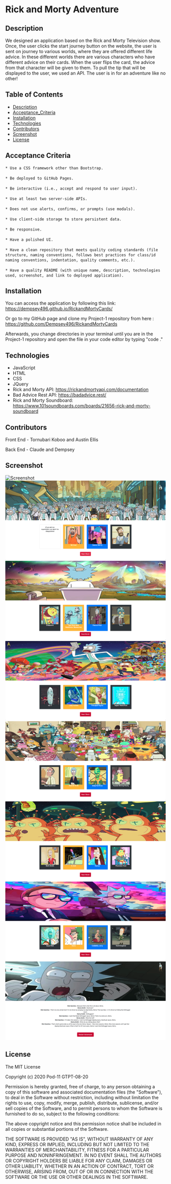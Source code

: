 # Rick and Morty Adventure

## Description

We designed an application based on the Rick and Morty Television show. Once, the user clicks the start journey button on the website, the user is sent on journey to various worlds, where they are offered different life advice. In these different worlds there are various characters who have different advice on their cards. When the user flips the card, the advice from that character will be given to them. To pull the tip that will be displayed to the user, we used an API. The user is in for an adventure like no other!

## Table of Contents

- [Description](#description)
- [Acceptance_Criteria](#acceptance_criteria)
- [Installation](#installation)
- [Technologies](#technologies)
- [Contributors](#contributors)
- [Screenshot](#screenshot)
- [License](#license)

## Acceptance Criteria

```
* Use a CSS framework other than Bootstrap.

* Be deployed to GitHub Pages.

* Be interactive (i.e., accept and respond to user input).

* Use at least two server-side APIs.

* Does not use alerts, confirms, or prompts (use modals).

* Use client-side storage to store persistent data.

* Be responsive.

* Have a polished UI.

* Have a clean repository that meets quality coding standards (file structure, naming conventions, follows best practices for class/id naming conventions, indentation, quality comments, etc.).

* Have a quality README (with unique name, description, technologies used, screenshot, and link to deployed application).
```

## Installation

You can access the application by following this link: https://dempsey496.github.io/RickandMortyCards/

Or go to my GitHub page and clone my Project-1 repository from here : https://github.com/Dempsey496/RickandMortyCards

Afterwards, you change directories in your terminal until you are in the Project-1 repository and open the file in your code editor by typing "code ."

## Technologies

- JavaScript
- HTML
- CSS
- JQuery
- Rick and Morty API: https://rickandmortyapi.com/documentation
- Bad Advice Rest API: https://badadvice.rest/
- Rick and Morty Soundboard: https://www.101soundboards.com/boards/21656-rick-and-morty-soundboard

## Contributors

Front End - Tornubari Koboo and Austin Ellis

Back End - Claude and Dempsey

## Screenshot

![Screenshot](screenshots/application-screenshot.png)
![Screenshot](screenshots/Second-Page.png)
![Screenshot](screenshots/Third-Page.png)
![Screenshot](screenshots/Fourth-Page.png)
![Screenshot](screenshots/Fifth-Page.png)
![Screenshot](screenshots/Sixth-Page.png)
![Screenshot](screenshots/Seventh-Page.png)
![Screenshot](screenshots/End-Page.png)

## License

The MIT License

Copyright (c) 2020 Pod-11 GTPT-08-20

Permission is hereby granted, free of charge, to any person obtaining a copy
of this software and associated documentation files (the "Software"), to deal
in the Software without restriction, including without limitation the rights
to use, copy, modify, merge, publish, distribute, sublicense, and/or sell
copies of the Software, and to permit persons to whom the Software is
furnished to do so, subject to the following conditions:

The above copyright notice and this permission notice shall be included in
all copies or substantial portions of the Software.

THE SOFTWARE IS PROVIDED "AS IS", WITHOUT WARRANTY OF ANY KIND, EXPRESS OR
IMPLIED, INCLUDING BUT NOT LIMITED TO THE WARRANTIES OF MERCHANTABILITY,
FITNESS FOR A PARTICULAR PURPOSE AND NONINFRINGEMENT. IN NO EVENT SHALL THE
AUTHORS OR COPYRIGHT HOLDERS BE LIABLE FOR ANY CLAIM, DAMAGES OR OTHER
LIABILITY, WHETHER IN AN ACTION OF CONTRACT, TORT OR OTHERWISE, ARISING FROM,
OUT OF OR IN CONNECTION WITH THE SOFTWARE OR THE USE OR OTHER DEALINGS IN
THE SOFTWARE.

